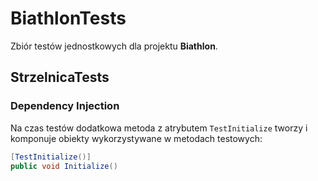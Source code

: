 ﻿# BiathlonTests

Zbiór testów jednostkowych dla projektu **Biathlon**.

## StrzelnicaTests

### Dependency Injection

Na czas testów dodatkowa metoda z atrybutem `TestInitialize` tworzy i komponuje obiekty wykorzystywane w metodach testowych:

```C#
[TestInitialize()]
public void Initialize()
```